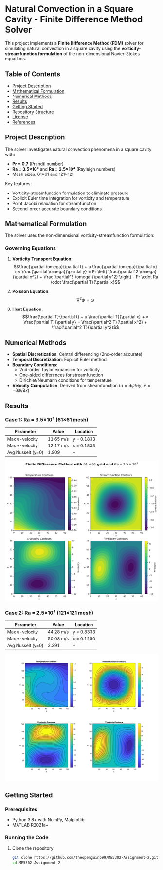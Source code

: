 # Natural Convection in a Square Cavity - Finite Difference Method Solver

This project implements a **Finite Difference Method (FDM)** solver for simulating natural convection in a square cavity using the **vorticity-streamfunction formulation** of the non-dimensional Navier-Stokes equations.

## Table of Contents
- [Project Description](#project-description)
- [Mathematical Formulation](#mathematical-formulation)
- [Numerical Methods](#numerical-methods)
- [Results](#results)
- [Getting Started](#getting-started)
- [Repository Structure](#repository-structure)
- [License](#license)
- [References](#references)

## Project Description
The solver investigates natural convection phenomena in a square cavity with:
- **Pr = 0.7** (Prandtl number)
- **Ra = 3.5×10³** and **Ra = 2.5×10⁴** (Rayleigh numbers)
- Mesh sizes: 61×61 and 121×121

Key features:
- Vorticity-streamfunction formulation to eliminate pressure
- Explicit Euler time integration for vorticity and temperature
- Point Jacobi relaxation for streamfunction
- Second-order accurate boundary conditions

## Mathematical Formulation
The solver uses the non-dimensional vorticity-streamfunction formulation:

### Governing Equations
1. **Vorticity Transport Equation**:
   $$\frac{\partial \omega}{\partial t} + u \frac{\partial \omega}{\partial x} + v \frac{\partial \omega}{\partial y} = Pr \left( \frac{\partial^2 \omega}{\partial x^2} + \frac{\partial^2 \omega}{\partial y^2} \right) - Pr \cdot Ra \cdot \frac{\partial T}{\partial x}$$

2. **Poisson Equation**:
   $$\nabla^2 \psi = \omega$$

3. **Heat Equation**:
   $$\frac{\partial T}{\partial t} + u \frac{\partial T}{\partial x} + v \frac{\partial T}{\partial y} = \frac{\partial^2 T}{\partial x^2} + \frac{\partial^2 T}{\partial y^2}$$

## Numerical Methods
- **Spatial Discretization**: Central differencing (2nd-order accurate)
- **Temporal Discretization**: Explicit Euler method
- **Boundary Conditions**:
  - 2nd-order Taylor expansion for vorticity
  - One-sided differences for streamfunction
  - Dirichlet/Neumann conditions for temperature
- **Velocity Computation**: Derived from streamfunction ($u = \partial\psi/\partial y$, $v = -\partial\psi/\partial x$)

## Results
### Case 1: Ra = 3.5×10³ (61×61 mesh)
| Parameter          | Value               | Location         |
|--------------------|---------------------|------------------|
| Max u-velocity     | 11.65 m/s           | y = 0.1833       |
| Max v-velocity     | 12.17 m/s           | x = 0.1833       |
| Avg Nusselt (y=0)  | 1.909               | -                |

![Ra=3.5e3 Results](python_61x61_Ra3.5e3_convergence_contour.png)

### Case 2: Ra = 2.5×10⁴ (121×121 mesh)
| Parameter          | Value               | Location         |
|--------------------|---------------------|------------------|
| Max u-velocity     | 44.28 m/s           | y = 0.8333       |
| Max v-velocity     | 50.08 m/s           | x = 0.1250       |
| Avg Nusselt (y=0)  | 3.391               | -                |

![Ra=2.5e4 Results](121x121_Ra2.5e4_convergence_contour_tol1e-4.png)

## Getting Started
### Prerequisites
- Python 3.8+ with NumPy, Matplotlib
- MATLAB R2021a+

### Running the Code
1. Clone the repository:
   ```bash
   git clone https://github.com/theopenguino99/ME5302-Assignment-2.git
   cd ME5302-Assignment-2